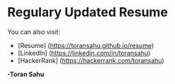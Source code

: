 # Regulary Updated Resume #

You can also visit:

+ [Resume] (https://toransahu.github.io/resume)
+ [LinkedIn] (https://linkedin.com/in/toransahu)
+ [HackerRank] (https://hackerrank.com/toransahu)

**-Toran Sahu**
